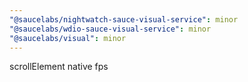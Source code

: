 ```yaml
---
"@saucelabs/nightwatch-sauce-visual-service": minor
"@saucelabs/wdio-sauce-visual-service": minor
"@saucelabs/visual": minor
---
```


scrollElement native fps
